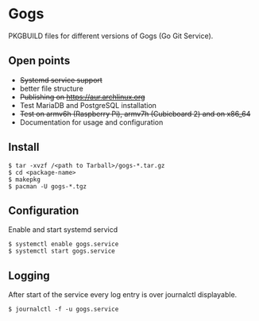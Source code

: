# Gogs
PKGBUILD files for different versions of Gogs (Go Git Service).

## Open points
* ~~Systemd service support~~
* better file structure
* ~~Publishing on https://aur.archlinux.org~~
* Test MariaDB and PostgreSQL installation
* ~~Test on armv6h (Raspberry Pi), armv7h (Cubieboard 2) and on x86_64~~
* Documentation for usage and configuration

## Install
```
$ tar -xvzf /<path to Tarball>/gogs-*.tar.gz
$ cd <package-name>
$ makepkg
$ pacman -U gogs-*.tgz
```

## Configuration
Enable and start systemd servicd
```
$ systemctl enable gogs.service
$ systemctl start gogs.service
```

## Logging
After start of the service every log entry is over journalctl displayable.
```
$ journalctl -f -u gogs.service
```
